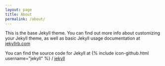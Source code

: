 ```yaml
---
layout: page
title: About
permalink: /about/
---
```


This is the base Jekyll theme. You can find out more info about customizing your Jekyll theme, as well as basic Jekyll usage documentation at [jekyllrb.com](https://jekyllrb.com/)

You can find the source code for Jekyll at
{% include icon-github.html username="jekyll" %} /
[jekyll](https://github.com/jekyll/jekyll)
